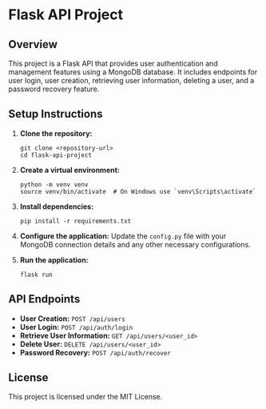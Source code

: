 # Flask API Project

## Overview
This project is a Flask API that provides user authentication and management features using a MongoDB database. It includes endpoints for user login, user creation, retrieving user information, deleting a user, and a password recovery feature.

## Setup Instructions
1. **Clone the repository:**
   ```
   git clone <repository-url>
   cd flask-api-project
   ```

2. **Create a virtual environment:**
   ```
   python -m venv venv
   source venv/bin/activate  # On Windows use `venv\Scripts\activate`
   ```

3. **Install dependencies:**
   ```
   pip install -r requirements.txt
   ```

4. **Configure the application:**
   Update the `config.py` file with your MongoDB connection details and any other necessary configurations.

5. **Run the application:**
   ```
   flask run
   ```

## API Endpoints
- **User Creation:** `POST /api/users`
- **User Login:** `POST /api/auth/login`
- **Retrieve User Information:** `GET /api/users/<user_id>`
- **Delete User:** `DELETE /api/users/<user_id>`
- **Password Recovery:** `POST /api/auth/recover`

## License
This project is licensed under the MIT License.